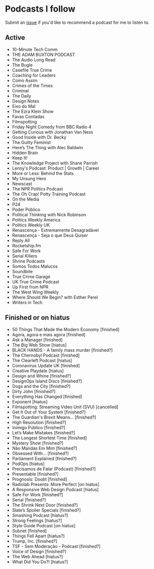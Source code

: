 # Podcasts I follow

Submit an [issue](https://github.com/yaili/podcasts/issues/new) if you'd like to recommend a podcast for me to listen to.

## Active
- 10-Minute Tech Comm
- THE ADAM BUXTON PODCAST
- The Audio Long Read
- The Bugle
- Casefile True Crime
- Coaching for Leaders
- Como Assim
- Crimes of the Times
- Criminal
- The Daily
- Design Notes
- Eixo do Mal
- The Ezra Klein Show
- Favas Contadas
- Filmspotting
- Friday Night Comedy from BBC Radio 4
- Getting Curious with Jonathan Van Ness
- Good Inside with Dr. Becky
- The Guilty Feminist
- Here’s The Thing with Alec Baldwin
- Hidden Brain
- Keep It!
- The Knowledge Project with Shane Parrish
- Lenny's Podcast: Product | Growth | Career
- More or Less: Behind the Stats
- My Unsung Hero
- Newscast
- The NPR Politics Podcast
- The Oh Crap! Potty Training Podcast
- On the Media
- P24
- Poder Público
- Political Thinking with Nick Robinson 
- Politics Weekly America
- Politics Weekly UK
- Renascença - Extremamente Desagradável
- Renascença - Seja o que Deus Quiser
- Reply All
- Rocketship.fm
- Safe For Work
- Serial Killers
- Shrine Podcasts
- Somos Todos Malucos
- Soundbite
- True Crime Garage
- UK True Crime Podcast
- Up First from NPR
- The West Wing Weekly
- Where Should We Begin? with Esther Perel
- Writers in Tech

## Finished or on hiatus
- 50 Things That Made the Modern Economy [finished]
- Agora, agora e mais agora [finished]
- Ask a Manager [finished]
- The Big Web Show [hiatus]
- BLACK HANDS - A family mass murder [finished?]
- The Chernobyl Podcast [finished]
- The Clearleft Podcast [hiatus]
- Coronavirus Update UK [finished]
- Creative Playdate [hiatus]
- Design and Whine [finished?]
- DesignOps Island Discs [finished?]
- Dogs and the City [finished?]
- Dirty John [finished?]
- Everything Has Changed [finished]
- Exponent [hiatus]
- Filmspotting: Streaming Video Unit (SVU) [cancelled]
- Get It Out of Your System [finished?]
- The Guardian's Brexit Means… [finished?]
- High Resolution [finished?]
- Inimigo Público [finished?]
- Let’s Make Mistakes [finished?]
- The Longest Shortest Time [finished]
- Mystery Show [finished?]
- Não Mandas Em Mim [finished?]
- Obsessed With... [finished?]
- Parliament Explained [finished?]
- PodOps [hiatus]
- Precisamos de Falar (Podcast) [finished?]
- Presentable [finished?]
- Prognosis: Doubt [finished]
- Radiolab Presents: More Perfect [on hiatus]
- A Responsive Web Design Podcast [hiatus]
- Safe For Work [finished?]
- Serial [finished?]
- The Shrink Next Door [finished?]
- Slate’s Spoiler Specials [finished?]
- Smashing Podcast [hiatus?]
- Strong Feelings [hiatus?]
- Style Guide Podcast [on hiatus]
- Subnet [finished]
- Things Fell Apart [hiatus?]
- Trump, Inc. [finished?]
- TSF - Sem Moderação - Podcast [finished?]
- Voice of Design [finished?]
- The Web Ahead [hiatus?]
- What Did You Do?! [hiatus?]
